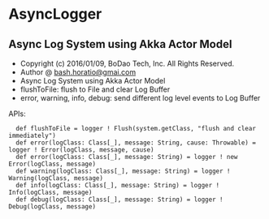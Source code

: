 # AsyncLogger
## Async Log System using Akka Actor Model
 * Copyright (c) 2016/01/09, BoDao Tech, Inc. All Rights Reserved.
 * Author @ bash.horatio@gmai.com
 * Async Log System using Akka Actor Model
 * flushToFile: flush to File and clear Log Buffer
 * error, warning, info, debug: send different log level events to Log Buffer

APIs: 
```
  def flushToFile = logger ! Flush(system.getClass, "flush and clear immediately")
  def error(logClass: Class[_], message: String, cause: Throwable) = logger ! Error(logClass, message, cause)
  def error(logClass: Class[_], message: String) = logger ! new Error(logClass, message)
  def warning(logClass: Class[_], message: String) = logger ! Warning(logClass, message)
  def info(logClass: Class[_], message: String) = logger ! Info(logClass, message)
  def debug(logClass: Class[_], message: String) = logger ! Debug(logClass, message)
```
